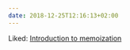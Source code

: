 ```yaml
---
date: 2018-12-25T12:16:13+02:00
---
```


Liked: [Introduction to memoization](https://react.christmas/2018/9?utm_source=reactdigest&utm_medium=email&utm_campaign=featured)
